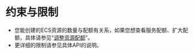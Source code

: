 # 约束与限制<a name="ecs_01_0004"></a>

-   您能创建的ECS资源的数量与配额有关系，如果您想查看服务配额、扩大配额，具体请参见“[调整资源配额](https://support.huaweicloud.com/usermanual-ecs/ecs_03_0906.html)”。
-   更详细的限制请参见具体API的说明。

